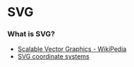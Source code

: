 # SVG

### What is SVG?
* [Scalable Vector Graphics - WikiPedia](https://da.wikipedia.org/wiki/Scalable_Vector_Graphics)
* [SVG coordinate systems](https://www.sarasoueidan.com/blog/svg-coordinate-systems/)